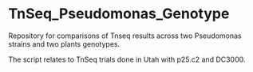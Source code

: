 # TnSeq_Pseudomonas_Genotype
 Repository for comparisons of Tnseq results across two Pseudomonas strains and two plants genotypes.

The script relates to TnSeq trials done in Utah with p25.c2 and DC3000.